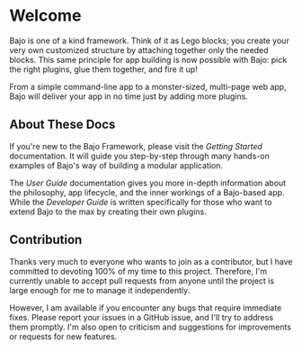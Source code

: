 # Welcome

Bajo is one of a kind framework. Think of it as Lego blocks; you create your very own customized structure by attaching together only the needed blocks. This same principle for app building is now possible with Bajo: pick the right plugins, glue them together, and fire it up!

From a simple command-line app to a monster-sized, multi-page web app, Bajo will deliver your app in no time just by adding more plugins.

## About These Docs

If you're new to the Bajo Framework, please visit the *Getting Started* documentation. It will guide you step-by-step through many hands-on examples of Bajo's way of building a modular application.

The *User Guide* documentation gives you more in-depth information about the philosophy, app lifecycle, and the inner workings of a Bajo-based app. While the *Developer Guide* is written specifically for those who want to extend Bajo to the max by creating their own plugins.

## Contribution

Thanks very much to everyone who wants to join as a contributor, but I have committed to devoting 100% of my time to this project. Therefore, I'm currently unable to accept pull requests from anyone until the project is large enough for me to manage it independently.

However, I am available if you encounter any bugs that require immediate fixes. Please report your issues in a GitHub issue, and I'll try to address them promptly. I'm also open to criticism and suggestions for improvements or requests for new features.